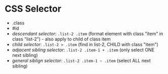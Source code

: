 # CSS Selector

- .class
- #id
- *descendant selector*: 
`.list-2 .item` (format element with class "item" in class "list-2") - also apply to child of class item
- *child selector*: 
`.list-2 > .item` (find in list-2, CHILD with class "item")
- *adjacent sibling selector*: 
`.list-2 .item-1 + .item` (only select ONE next sibling)
- *general siblign selector*: 
`.list-2 .item-1 ~ .item` (select ALL next sibling)
  

